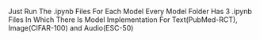 Just Run The .ipynb Files For Each Model
Every Model Folder Has 3 .ipynb Files In Which There Is Model Implementation For Text(PubMed-RCT), Image(CIFAR-100) and Audio(ESC-50)
